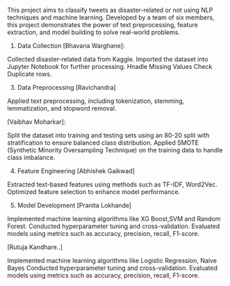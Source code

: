 This project aims to classify tweets as disaster-related or not using NLP techniques and machine learning. Developed by a team of six members, this project demonstrates the power of text preprocessing, feature extraction, and model building to solve real-world problems.



1. Data Collection
[Bhavana Warghane]:

Collected disaster-related data from Kaggle.
Imported the dataset into Jupyter Notebook for further processing.
Hnadle Missing Values
Check Duplicate rows.

3. Data Preprocessing
[Ravichandra]

Applied text preprocessing, including tokenization, stemming, lemmatization, and stopword removal.

[Vaibhav Moharkar]:

Split the dataset into training and testing sets using an 80-20 split with stratification to ensure balanced class distribution.
Applied SMOTE (Synthetic Minority Oversampling Technique) on the training data to handle class imbalance.

4. Feature Engineering
[Abhishek Gaikwad]

Extracted text-based features using methods such as TF-IDF, Word2Vec.
Optimized feature selection to enhance model performance.


5. Model Development
[Pranita Lokhande]

Implemented machine learning algorithms like XG Boost,SVM and Random Forest. Conducted hyperparameter tuning and cross-validation. Evaluated models using metrics such as accuracy, precision, recall, F1-score.

[Rutuja Kandhare..]

Implemented machine learning algorithms like Logistic Regression, Naive Bayes Conducted hyperparameter tuning and cross-validation. Evaluated models using metrics such as accuracy, precision, recall, F1-score.

